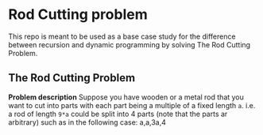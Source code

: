 # Rod Cutting problem

This repo is meant to be used as a base case study for the difference between recursion and dynamic programming by solving The Rod Cutting Problem.

## The Rod Cutting Problem

**Problem description**
Suppose you have wooden or a metal rod that you want to cut into parts with each part being a multiple of a fixed length `a`. i.e. a rod of length `9*a` could be split into 4 parts (note that the parts ar arbitrary) such as in the following case: a,a,3a,4

